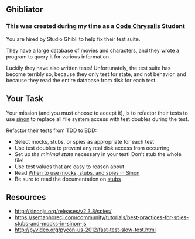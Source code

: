 ## Ghibliator
### This was created during my time as a [Code Chrysalis](https://codechrysalis.io) Student

You are hired by Studio Ghibli to help fix their test suite.

They have a large database of movies and characters, and they wrote a program to query it for various information.

Luckily they have also written tests! Unfortunately, the test suite has become terribly so, because they only test for state, and not behavior, and because they read the entire database from disk for each test.

## Your Task

Your mission (and you must choose to accept it), is to refactor their tests to use [sinon](http://sinonjs.org/) to replace all file system access with test doubles during the test.

Refactor their tests from TDD to BDD:

* Select mocks, stubs, or spies as appropriate for each test
* Use test doubles to prevent any real disk access from occurring
* Set up _the minimal state_ necessary in your test! Don't stub the whole file!
* Use test values that are easy to reason about
* Read [When to use mocks, stubs, and spies in Sinon](https://semaphoreci.com/community/tutorials/best-practices-for-spies-stubs-and-mocks-in-sinon-js)
* Be sure to read the documentation on [stubs](http://sinonjs.org/releases/v1.17.7/stubs/)

## Resources

* http://sinonjs.org/releases/v2.3.8/spies/
* https://semaphoreci.com/community/tutorials/best-practices-for-spies-stubs-and-mocks-in-sinon-js
* http://pyvideo.org/pycon-us-2012/fast-test-slow-test.html
